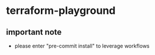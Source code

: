 # terraform-playground

## important note

- please enter "pre-commit install" to leverage workflows
